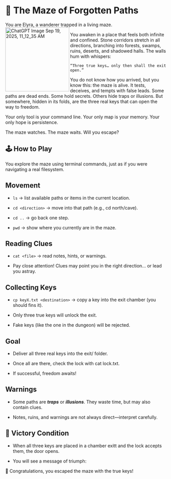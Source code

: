 # 🌌 The Maze of Forgotten Paths 

You are Elyra, a wanderer trapped in a living maze.
<img align = "left" width="200" alt="ChatGPT Image Sep 19, 2025, 11_12_35 AM" src="https://github.com/user-attachments/assets/902d5490-1bf8-42a4-b854-74d5681de348" />

You awaken in a place that feels both infinite and confined.
Stone corridors stretch in all directions, branching into forests, swamps, ruins, deserts, and shadowed halls.
The walls hum with whispers:

``“Three true keys… only then shall the exit open.”``

You do not know how you arrived, but you know this: the maze is alive. It tests, deceives, and tempts with false leads. Some paths are dead ends. Some hold secrets. Others hide traps or illusions. But somewhere, hidden in its folds, are the three real keys that can open the way to freedom.

Your only tool is your command line.
Your only map is your memory.
Your only hope is persistence.

The maze watches.
The maze waits.
Will you escape?

## 🕹️ How to Play

You explore the maze using terminal commands, just as if you were navigating a real filesystem.

## Movement

* ```ls``` → list available paths or items in the current location.

* ```cd <direction>``` → move into that path (e.g., cd north/cave).

* ```cd ..``` → go back one step.

* ```pwd``` → show where you currently are in the maze.

## Reading Clues

* ```cat <file>``` → read notes, hints, or warnings.

* Pay close attention! Clues may point you in the right direction… or lead you astray.

## Collecting Keys

* ```cp keyX.txt <destination>``` → copy a key into the exit chamber (you should fins it).

* Only three true keys will unlock the exit.

* Fake keys (like the one in the dungeon) will be rejected.

## Goal

* Deliver all three real keys into the exit/ folder.

* Once all are there, check the lock with cat lock.txt.

* If successful, freedom awaits!

## Warnings

* Some paths are ***traps*** or ***illusions***. They waste time, but may also contain clues.

* Notes, ruins, and warnings are not always direct—interpret carefully.

## 🎯 Victory Condition

* When all three keys are placed in a chamber exitt and the lock accepts them, the door opens.
<!-- /east/tunnel/chamber/exit/ -->
* You will see a message of triumph:

🎉 Congratulations, you escaped the maze with the true keys!

